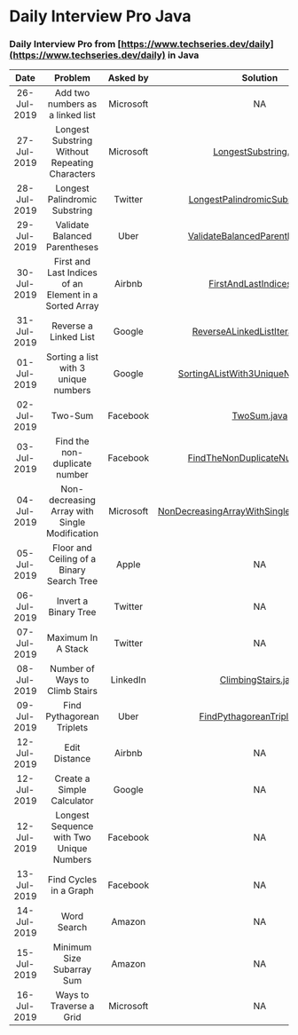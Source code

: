 # Daily Interview Pro Java

### Daily Interview Pro from [https://www.techseries.dev/daily](https://www.techseries.dev/daily) in Java

Date | Problem | Asked by | Solution |
:---:|:---:|:---:|:---:|
26-Jul-2019 | Add two numbers as a linked list | Microsoft | NA |
27-Jul-2019 | Longest Substring Without Repeating Characters | Microsoft | [LongestSubstring.java](https://github.com/emafazillah/DailyInterviewProJava/blob/master/src/main/java/com/dailyinterviewprojava/microsoft/LongestSubstring.java) |
28-Jul-2019 | Longest Palindromic Substring | Twitter | [LongestPalindromicSubstring.java](https://github.com/emafazillah/DailyInterviewProJava/blob/master/src/main/java/com/dailyinterviewprojava/twitter/LongestPalindromicSubstring.java) |
29-Jul-2019 | Validate Balanced Parentheses | Uber | [ValidateBalancedParentheses.java](https://github.com/emafazillah/DailyInterviewProJava/blob/master/src/main/java/com/dailyinterviewprojava/uber/ValidateBalancedParentheses.java) |
30-Jul-2019 | First and Last Indices of an Element in a Sorted Array | Airbnb | [FirstAndLastIndices.java](https://github.com/emafazillah/DailyInterviewProJava/blob/master/src/main/java/com/dailyinterviewprojava/airbnb/FirstAndLastIndices.java) |
31-Jul-2019 | Reverse a Linked List | Google | [ReverseALinkedListIterative.java](https://github.com/emafazillah/DailyInterviewProJava/blob/master/src/main/java/com/dailyinterviewprojava/google/ReverseALinkedListIterative.java) |
01-Jul-2019 | Sorting a list with 3 unique numbers | Google | [SortingAListWith3UniqueNumbers.java](https://github.com/emafazillah/DailyInterviewProJava/blob/master/src/main/java/com/dailyinterviewprojava/google/SortingAListWith3UniqueNumbers.java) |
02-Jul-2019 | Two-Sum | Facebook | [TwoSum.java](https://github.com/emafazillah/DailyInterviewProJava/blob/master/src/main/java/com/dailyinterviewprojava/facebook/TwoSum.java) |
03-Jul-2019 | Find the non-duplicate number | Facebook | [FindTheNonDuplicateNumber.java](https://github.com/emafazillah/DailyInterviewProJava/blob/master/src/main/java/com/dailyinterviewprojava/facebook/FindTheNonDuplicateNumber.java) |
04-Jul-2019 | Non-decreasing Array with Single Modification | Microsoft | [NonDecreasingArrayWithSingleModification.java](https://github.com/emafazillah/DailyInterviewProJava/blob/master/src/main/java/com/dailyinterviewprojava/microsoft/NonDecreasingArrayWithSingleModification.java) |
05-Jul-2019 | Floor and Ceiling of a Binary Search Tree | Apple | NA |
06-Jul-2019 | Invert a Binary Tree | Twitter | NA |
07-Jul-2019 | Maximum In A Stack | Twitter | NA |
08-Jul-2019 | Number of Ways to Climb Stairs | LinkedIn | [ClimbingStairs.java](https://github.com/emafazillah/DailyInterviewProJava/blob/master/src/main/java/com/dailyinterviewprojava/linkedin/ClimbingStairs.java) |
09-Jul-2019 | Find Pythagorean Triplets | Uber | [FindPythagoreanTriplets.java](https://github.com/emafazillah/DailyInterviewProJava/blob/master/src/main/java/com/dailyinterviewprojava/uber/FindPythagoreanTriplets.java) |
12-Jul-2019 | Edit Distance | Airbnb | NA |
12-Jul-2019 | Create a Simple Calculator | Google | NA |
12-Jul-2019 | Longest Sequence with Two Unique Numbers | Facebook | NA |
13-Jul-2019 | Find Cycles in a Graph | Facebook | NA |
14-Jul-2019 | Word Search | Amazon | NA |
15-Jul-2019 | Minimum Size Subarray Sum | Amazon | NA |
16-Jul-2019 | Ways to Traverse a Grid | Microsoft | NA |
